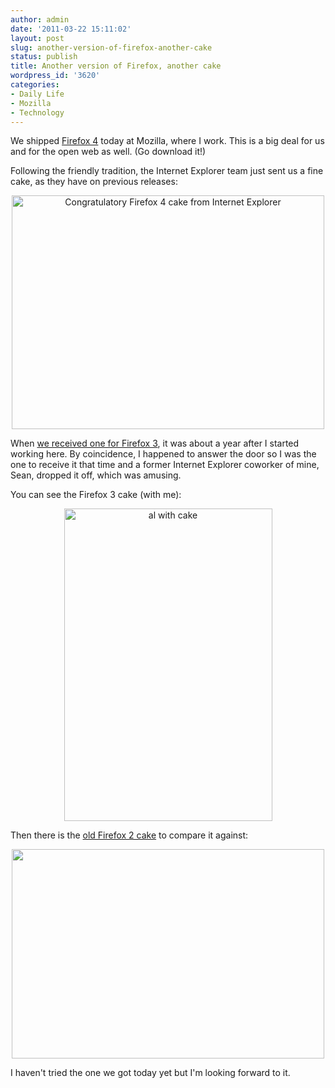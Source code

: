 ```yaml
---
author: admin
date: '2011-03-22 15:11:02'
layout: post
slug: another-version-of-firefox-another-cake
status: publish
title: Another version of Firefox, another cake
wordpress_id: '3620'
categories:
- Daily Life
- Mozilla
- Technology
---
```

We shipped <a href="http://www.mozilla.com/">Firefox 4</a> today at Mozilla, where I work. This is a big deal for us and for the open web as well. (Go download it!)

Following the friendly tradition, the Internet Explorer team just sent us a fine cake, as they have on previous releases:

<p style="text-align: center"><a href="http://www.flickr.com/photos/albill/5551419956/" title="Congratulatory Firefox 4 cake from Internet Explorer by albill, on Flickr"><img src="http://farm6.static.flickr.com/5024/5551419956_fb565579c5.jpg" width="500" height="374" alt="Congratulatory Firefox 4 cake from Internet Explorer" /></a></p>

When <a href="http://www.openbuddha.com/2008/06/17/ie-sends-mozilla-a-new-cake-for-firefox-3/">we received one for Firefox 3</a>, it was about a year after I started working here. By coincidence, I happened to answer the door so I was the one to receive it that time and a former Internet Explorer coworker of mine, Sean, dropped it off, which was amusing. 

You can see the Firefox 3 cake (with me):

<p style="text-align: center"><a href="http://www.flickr.com/photos/robceemoz/2587912633/" title="al with cake by robceemoz, on Flickr"><img src="http://farm4.static.flickr.com/3122/2587912633_9084fecde4.jpg" width="333" height="500" alt="al with cake" /></a></p>

Then there is the <a href="http://fredericiana.com/2006/10/24/from-redmond-with-love/">old Firefox 2 cake</a> to compare it against:

<p style="text-align: center"><a href="http://www.flickr.com/photos/jollyjake/278562314/"><img src="http://farm1.static.flickr.com/118/278562314_14716c0232.jpg" width="500" height="335"></a></p>

I haven't tried the one we got today yet but I'm looking forward to it.
